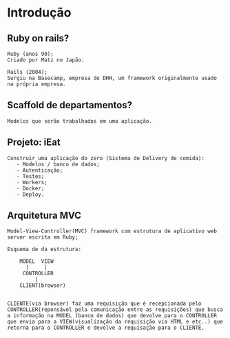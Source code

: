 # Introdução

## Ruby on rails?

    Ruby (anos 90);
    Criado por Matz no Japão.

    Rails (2004);
    Surgiu na Basecamp, empresa do DHH, um framework originalmente usado na própria empresa.        

## Scaffold de departamentos?

    Modelos que serão trabalhados em uma aplicação.

## Projeto: iEat

    Construir uma aplicação do zero (Sistema de Delivery de comida):
       - Modelos / banco de dados;
       - Autenticação;
       - Testes;
       - Workers;
       - Docker;
       - Deploy.

## Arquitetura MVC

    Model-View-Controller(MVC) framework com estrutura de aplicativo web server escrita em Ruby;
    
    Esquema de da estrutura:

        MODEL  VIEW
          |     |
         CONTROLLER
             |
        CLIENT(browser)


    CLIENTE(via browser) faz uma requisição que é recepcionada pelo CONTROLLER(reponsável pela comunicação entre as requisições) que busca a informação na MODEL (banco de dados) que devolve para o CONTROLLER que envia para a VIEW(visualização da requisição via HTML e etc..) que retorna para o CONTROLLER e devolve a requisação para o CLIENTE.